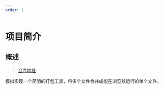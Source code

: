 ```yaml
---
order: 1
---
```


# 项目简介

## 概述

> [仓库地址](https://github.com/justable/noobpack)

模拟实现一个简陋的打包工具，将多个文件合并成能在浏览器运行的单个文件。
